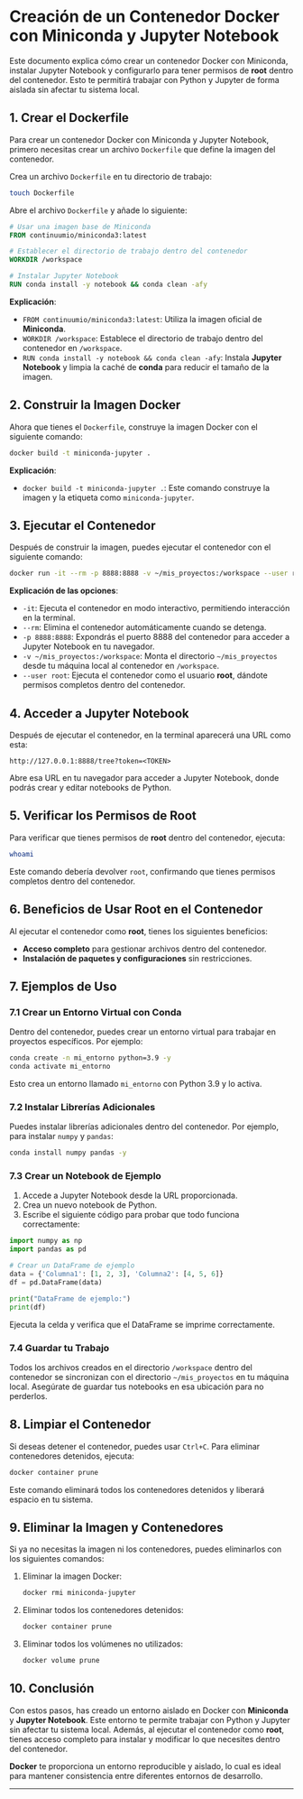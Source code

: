# Creación de un Contenedor Docker con Miniconda y Jupyter Notebook

Este documento explica cómo crear un contenedor Docker con Miniconda, instalar Jupyter Notebook y configurarlo para tener permisos de **root** dentro del contenedor. Esto te permitirá trabajar con Python y Jupyter de forma aislada sin afectar tu sistema local.

## 1. Crear el Dockerfile

Para crear un contenedor Docker con Miniconda y Jupyter Notebook, primero necesitas crear un archivo `Dockerfile` que define la imagen del contenedor.

Crea un archivo `Dockerfile` en tu directorio de trabajo:

```bash
touch Dockerfile
```

Abre el archivo `Dockerfile` y añade lo siguiente:

```Dockerfile
# Usar una imagen base de Miniconda
FROM continuumio/miniconda3:latest

# Establecer el directorio de trabajo dentro del contenedor
WORKDIR /workspace

# Instalar Jupyter Notebook
RUN conda install -y notebook && conda clean -afy
```

**Explicación**:
- `FROM continuumio/miniconda3:latest`: Utiliza la imagen oficial de **Miniconda**.
- `WORKDIR /workspace`: Establece el directorio de trabajo dentro del contenedor en `/workspace`.
- `RUN conda install -y notebook && conda clean -afy`: Instala **Jupyter Notebook** y limpia la caché de **conda** para reducir el tamaño de la imagen.

## 2. Construir la Imagen Docker

Ahora que tienes el `Dockerfile`, construye la imagen Docker con el siguiente comando:

```bash
docker build -t miniconda-jupyter .
```

**Explicación**:
- `docker build -t miniconda-jupyter .`: Este comando construye la imagen y la etiqueta como `miniconda-jupyter`.

## 3. Ejecutar el Contenedor

Después de construir la imagen, puedes ejecutar el contenedor con el siguiente comando:

```bash
docker run -it --rm -p 8888:8888 -v ~/mis_proyectos:/workspace --user root miniconda-jupyter
```

**Explicación de las opciones**:
- `-it`: Ejecuta el contenedor en modo interactivo, permitiendo interacción en la terminal.
- `--rm`: Elimina el contenedor automáticamente cuando se detenga.
- `-p 8888:8888`: Expondrás el puerto 8888 del contenedor para acceder a Jupyter Notebook en tu navegador.
- `-v ~/mis_proyectos:/workspace`: Monta el directorio `~/mis_proyectos` desde tu máquina local al contenedor en `/workspace`.
- `--user root`: Ejecuta el contenedor como el usuario **root**, dándote permisos completos dentro del contenedor.

## 4. Acceder a Jupyter Notebook

Después de ejecutar el contenedor, en la terminal aparecerá una URL como esta:

```
http://127.0.0.1:8888/tree?token=<TOKEN>
```

Abre esa URL en tu navegador para acceder a Jupyter Notebook, donde podrás crear y editar notebooks de Python.

## 5. Verificar los Permisos de Root

Para verificar que tienes permisos de **root** dentro del contenedor, ejecuta:

```bash
whoami
```

Este comando debería devolver `root`, confirmando que tienes permisos completos dentro del contenedor.

## 6. Beneficios de Usar Root en el Contenedor

Al ejecutar el contenedor como **root**, tienes los siguientes beneficios:
- **Acceso completo** para gestionar archivos dentro del contenedor.
- **Instalación de paquetes y configuraciones** sin restricciones.

## 7. Ejemplos de Uso

### 7.1 Crear un Entorno Virtual con Conda
Dentro del contenedor, puedes crear un entorno virtual para trabajar en proyectos específicos. Por ejemplo:

```bash
conda create -n mi_entorno python=3.9 -y
conda activate mi_entorno
```

Esto crea un entorno llamado `mi_entorno` con Python 3.9 y lo activa.

### 7.2 Instalar Librerías Adicionales
Puedes instalar librerías adicionales dentro del contenedor. Por ejemplo, para instalar `numpy` y `pandas`:

```bash
conda install numpy pandas -y
```

### 7.3 Crear un Notebook de Ejemplo
1. Accede a Jupyter Notebook desde la URL proporcionada.
2. Crea un nuevo notebook de Python.
3. Escribe el siguiente código para probar que todo funciona correctamente:

```python
import numpy as np
import pandas as pd

# Crear un DataFrame de ejemplo
data = {'Columna1': [1, 2, 3], 'Columna2': [4, 5, 6]}
df = pd.DataFrame(data)

print("DataFrame de ejemplo:")
print(df)
```

Ejecuta la celda y verifica que el DataFrame se imprime correctamente.

### 7.4 Guardar tu Trabajo
Todos los archivos creados en el directorio `/workspace` dentro del contenedor se sincronizan con el directorio `~/mis_proyectos` en tu máquina local. Asegúrate de guardar tus notebooks en esa ubicación para no perderlos.

## 8. Limpiar el Contenedor

Si deseas detener el contenedor, puedes usar `Ctrl+C`. Para eliminar contenedores detenidos, ejecuta:

```bash
docker container prune
```

Este comando eliminará todos los contenedores detenidos y liberará espacio en tu sistema.

## 9. Eliminar la Imagen y Contenedores

Si ya no necesitas la imagen ni los contenedores, puedes eliminarlos con los siguientes comandos:

1. Eliminar la imagen Docker:

   ```bash
   docker rmi miniconda-jupyter
   ```

2. Eliminar todos los contenedores detenidos:

   ```bash
   docker container prune
   ```

3. Eliminar todos los volúmenes no utilizados:

   ```bash
   docker volume prune
   ```

## 10. Conclusión

Con estos pasos, has creado un entorno aislado en Docker con **Miniconda** y **Jupyter Notebook**. Este entorno te permite trabajar con Python y Jupyter sin afectar tu sistema local. Además, al ejecutar el contenedor como **root**, tienes acceso completo para instalar y modificar lo que necesites dentro del contenedor.

**Docker** te proporciona un entorno reproducible y aislado, lo cual es ideal para mantener consistencia entre diferentes entornos de desarrollo.

---
